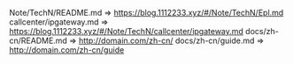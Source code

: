 Note/TechN/README.md        =>       https://blog.1112233.xyz/#/Note/TechN/Epl.md 
callcenter/ipgateway.md         =>    https://blog.1112233.xyz/#/Note/TechN/callcenter/ipgateway.md
docs/zh-cn/README.md  => http://domain.com/zh-cn/
docs/zh-cn/guide.md   => http://domain.com/zh-cn/guide